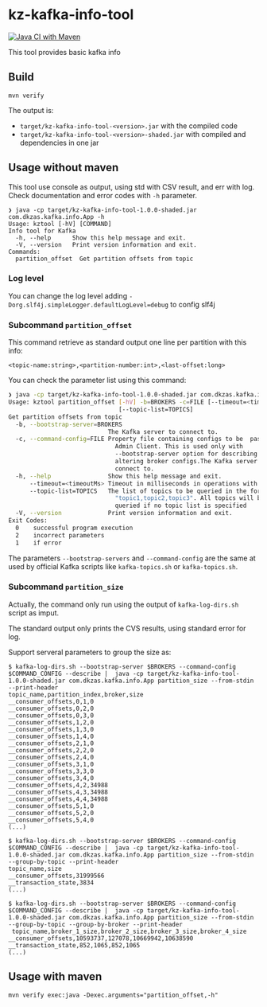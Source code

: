 # kz-kafka-info-tool

[![Java CI with Maven](https://github.com/dariocazas/kz-kafka-info-tool/actions/workflows/maven.yml/badge.svg)](https://github.com/dariocazas/kz-kafka-info-tool/actions/workflows/maven.yml)

This tool provides basic kafka info

## Build

```shell
mvn verify
```

The output is:
- `target/kz-kafka-info-tool-<version>.jar` with the compiled code
- `target/kz-kafka-info-tool-<version>-shaded.jar` with compiled and dependencies in one jar

## Usage without maven

This tool use console as output, using std with CSV result, and err with log.
Check documentation and error codes with `-h` parameter.

```shell
❯ java -cp target/kz-kafka-info-tool-1.0.0-shaded.jar com.dkzas.kafka.info.App -h
Usage: kztool [-hV] [COMMAND]
Info tool for Kafka
  -h, --help      Show this help message and exit.
  -V, --version   Print version information and exit.
Commands:
  partition_offset  Get partition offsets from topic
```

### Log level

You can change the log level adding `-Dorg.slf4j.simpleLogger.defaultLogLevel=debug` to config slf4j

### Subcommand `partition_offset`

This command retrieve as standard output one line per partition with this info:
```csv
<topic-name:string>,<partition-number:int>,<last-offset:long>
```

You can check the parameter list using this command:

```sh
❯ java -cp target/kz-kafka-info-tool-1.0.0-shaded.jar com.dkzas.kafka.info.App partition_offset -h
Usage: kztool partition_offset [-hV] -b=BROKERS -c=FILE [--timeout=<timeoutMs>]
                               [--topic-list=TOPICS]
Get partition offsets from topic
  -b, --bootstrap-server=BROKERS
                            The Kafka server to connect to.
  -c, --command-config=FILE Property file containing configs to be  passed to
                              Admin Client. This is used only with
                              --bootstrap-server option for describing and
                              altering broker configs.The Kafka server to
                              connect to.
  -h, --help                Show this help message and exit.
      --timeout=<timeoutMs> Timeout in milliseconds in operations with Kafka
      --topic-list=TOPICS   The list of topics to be queried in the form
                              "topic1,topic2,topic3". All topics will be
                              queried if no topic list is specified
  -V, --version             Print version information and exit.
Exit Codes:
  0    successful program execution
  2    incorrect parameters
  1    if error
```

The parameters `--bootstrap-servers` and `--command-config` are the same at used by official Kafka scripts like 
`kafka-topics.sh` or `kafka-topics.sh`.

### Subcommand `partition_size`

Actually, the command only run using the output of `kafka-log-dirs.sh` script as imput.

The standard output only prints the CVS results, using standard error for log.

Support serveral parameters to group the size as:

```shell
$ kafka-log-dirs.sh --bootstrap-server $BROKERS --command-config $COMMAND_CONFIG --describe |  java -cp target/kz-kafka-info-tool-1.0.0-shaded.jar com.dkzas.kafka.info.App partition_size --from-stdin  --print-header
topic_name,partition_index,broker,size
__consumer_offsets,0,1,0
__consumer_offsets,0,2,0
__consumer_offsets,0,3,0
__consumer_offsets,1,2,0
__consumer_offsets,1,3,0
__consumer_offsets,1,4,0
__consumer_offsets,2,1,0
__consumer_offsets,2,2,0
__consumer_offsets,2,4,0
__consumer_offsets,3,1,0
__consumer_offsets,3,3,0
__consumer_offsets,3,4,0
__consumer_offsets,4,2,34988
__consumer_offsets,4,3,34988
__consumer_offsets,4,4,34988
__consumer_offsets,5,1,0
__consumer_offsets,5,2,0
__consumer_offsets,5,4,0
(...)
```

```shell
$ kafka-log-dirs.sh --bootstrap-server $BROKERS --command-config $COMMAND_CONFIG --describe |  java -cp target/kz-kafka-info-tool-1.0.0-shaded.jar com.dkzas.kafka.info.App partition_size --from-stdin --group-by-topic --print-header
topic_name,size
__consumer_offsets,31999566
__transaction_state,3834
(...)
```

```shell
$ kafka-log-dirs.sh --bootstrap-server $BROKERS --command-config $COMMAND_CONFIG --describe |  java -cp target/kz-kafka-info-tool-1.0.0-shaded.jar com.dkzas.kafka.info.App partition_size --from-stdin --group-by-topic --group-by-broker --print-header
 topic_name,broker_1_size,broker_2_size,broker_3_size,broker_4_size
__consumer_offsets,10593737,127078,10669942,10638590
__transaction_state,852,1065,852,1065
(...)
```

## Usage with maven

```shell
mvn verify exec:java -Dexec.arguments="partition_offset,-h"
```
